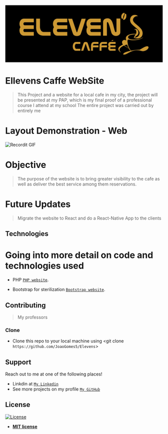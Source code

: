 <img src="assets\img\elevens logo ouro.jpg" title="Image" alt="ProjectImage">

# Ellevens Caffe WebSite

> This Project and a website for a local cafe in my city, the project will be presented at my PAP, which is my final proof of a professional course I attend at my school The entire project was carried out by entirely me

# Layout Demonstration - Web

![Recordit GIF](https://recordit.co/4p37COVX3I.gif)

# Objective

>The purpose of the website is to bring greater visibility to the cafe as well as deliver the best service among them reservations. 

# Future Updates 
>Migrate the website to React and do a React-Native App to the clients


## Technologies
# Going into more detail on code and technologies used

- PHP
<a href="https://www.php.net" target="_blank">`PHP website`</a>.

- Bootstrap for sterilization <a href="https://getbootstrap.com/" target="_blank">`Bootstrap website`</a>.


## Contributing

> My professors

### Clone

- Clone this repo to your local machine using <git clone `https://github.com/JoaoGomes5/Elevens`>

## Support

Reach out to me at one of the following places!

- Linkdin at <a href="https://www.linkedin.com/in/jo%C3%A3o-gomes-b732541a4/" target="_blank">`My Linkedin`</a>
- See more projects on my profile <a href="https://github.com/JoaoGomes5" target="_blank">`My GitHub`</a>


## License

[![License](http://img.shields.io/:license-mit-blue.svg?style=flat-square)](http://badges.mit-license.org)

- **[MIT license](http://opensource.org/licenses/mit-license.php)**

